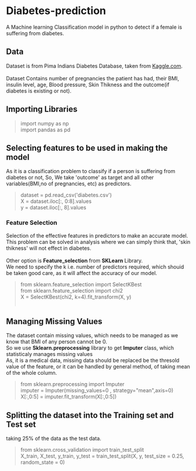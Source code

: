 # Diabetes-prediction
A Machine learning Classification model in python to detect if a female is suffering from diabetes.

## Data
Dataset is from Pima Indians Diabetes Database, taken from [Kaggle.com](https://www.kaggle.com/futurist/pima-data-visualisation-and-machine-learning/data).<br><br>
Dataset Contains number of pregnancies the patient has had, their BMI, insulin level, age, Blood pressure, Skin Thikness and the outcome(if diabetes is existing or not).

## Importing Libraries

>import numpy as np<br>
>import pandas as pd<br>

## Selecting features to be used in making the model
As it is a classification problem to classify if a person is suffering from diabetes or not, So, We take 'outcome' as target and all other variables(BMI,no of pregnancies, etc) as predictors.<br>
>dataset = pd.read_csv('diabetes.csv')<br>
>X = dataset.iloc[:, 0:8].values<br>
>y = dataset.iloc[:, 8].values<br>

### Feature Selection
Selection of the effective features in predictors to make an accurate model.<br>
This problem can be solved in analysis where we can simply think that, 'skin thikness' will not effect in diabetes.<br><br>
Other option is **Feature_selection** from **SKLearn** Library.<br>
We need to specify the k i.e. number of predictors required, which shouid be taken good care, as it will affect the accuracy of our model.<br>
>from sklearn.feature_selection import SelectKBest<br>
>from sklearn.feature_selection import chi2<br>
>X = SelectKBest(chi2, k=4).fit_transform(X, y)<br><br>
## Managing Missing Values
The dataset contain missing values, which needs to be managed as we know that BMI of any person cannot be 0.<br>
So we use **Sklearn.preprocessing** library to get **Imputer** class, which statisticaly manages missing values<br>
As, it is a medical data, missing data should be replaced be the thresold value of the feature, or it can be handled by general method, of taking mean of the whole column.<br>
>from sklearn.preprocessing import Imputer<br>
>imputer = Imputer(missing_values=0 , strategy="mean",axis=0)<br>
>X[:,0:5] = imputer.fit_transform(X[:,0:5])<br>

## Splitting the dataset into the Training set and Test set
taking 25% of the data as the test data.<br>
>from sklearn.cross_validation import train_test_split<br>
>X_train, X_test, y_train, y_test = train_test_split(X, y, test_size = 0.25, random_state = 0)<br>


